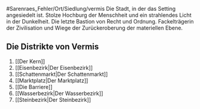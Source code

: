 #Sarenraes_Fehler/Ort/Siedlung/vermis
Die Stadt, in der das Setting angesiedelt ist. Stolze Hochburg der Menschheit und ein strahlendes Licht in der Dunkelheit. Die letzte Bastion von Recht und Ordnung. Fackelträgerin der Zivilisation und Wiege der Zurückeroberung der materiellen Ebene.




## Die Distrikte von Vermis
1. [[Der Kern]] 
2. [[Eisenbezirk|Der Eisenbezirk]]
3. [[Schattenmarkt|Der Schattenmarkt]]
4. [[Marktplatz|Der Marktplatz]]
5. [[Die Barriere]]
6. [[Wasserbezirk|Der Wasserbezirk]]
7. [[Steinbezirk|Der Steinbezirk]]





